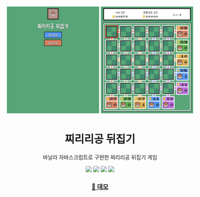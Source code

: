 <br />
<div align="middle">
  <img alt="screenshot" src="https://github.com/yan9woojin/vanilla-voltorb-flip/blob/main/public/screenshot.png?raw=true">
  <h1>찌리리공 뒤집기</h1>
  <p>바닐라 자바스크립트로 구현한 찌리리공 뒤집기 게임</p>
  <div>
    <img src="https://img.shields.io/badge/html5-E34F26?style=for-the-badge&logo=html5&logoColor=white" />
    <img src="https://img.shields.io/badge/css3-1572B6?style=for-the-badge&logo=css3&logoColor=white" />
    <img src="https://img.shields.io/badge/javascript-f7df1e?style=for-the-badge&logo=javascript&logoColor=black" />
    <img src="https://img.shields.io/badge/vite-646cff?style=for-the-badge&logo=vite&logoColor=white" />
  </div>
  <h3>
    <a href="https://yan9woojin.github.io/vanilla-voltorb-flip/">🔗 데모</a>
  </h3>
</div>


